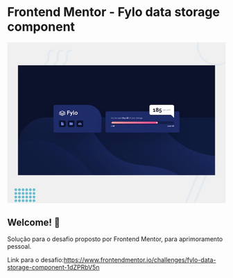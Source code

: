 # Frontend Mentor - Fylo data storage component

![Design preview for the Fylo data storage component coding challenge](./design/desktop-preview.jpg)

## Welcome! 👋

Solução para o desafio proposto por Frontend Mentor, para aprimoramento pessoal.

Link para o desafio:https://www.frontendmentor.io/challenges/fylo-data-storage-component-1dZPRbV5n
